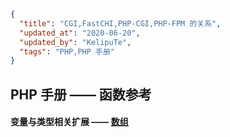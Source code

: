 ```json
{
  "title": "CGI,FastCHI,PHP-CGI,PHP-FPM 的关系",
  "updated_at": "2020-06-20",
  "updated_by": "KelipuTe",
  "tags": "PHP,PHP 手册"
}
```



## PHP 手册 —— 函数参考

#### 变量与类型相关扩展 —— [数组](https://www.php.net/manual/zh/book.array.php)

